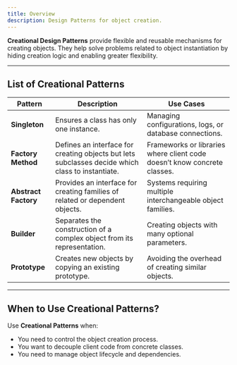 ```yaml
---
title: Overview
description: Design Patterns for object creation.
---
```


**Creational Design Patterns** provide flexible and reusable mechanisms for creating objects. They help solve problems related to object instantiation by hiding creation logic and enabling greater flexibility.

---

## List of Creational Patterns

| Pattern            | Description                                                                 | Use Cases                                                                 |
|--------------------|-----------------------------------------------------------------------------|---------------------------------------------------------------------------|
| **Singleton**      | Ensures a class has only one instance.                                    | Managing configurations, logs, or database connections.                  |
| **Factory Method** | Defines an interface for creating objects but lets subclasses decide which class to instantiate. | Frameworks or libraries where client code doesn’t know concrete classes. |
| **Abstract Factory** | Provides an interface for creating families of related or dependent objects. | Systems requiring multiple interchangeable object families.          |
| **Builder**        | Separates the construction of a complex object from its representation.    | Creating objects with many optional parameters.                          |
| **Prototype**      | Creates new objects by copying an existing prototype.                      | Avoiding the overhead of creating similar objects.                       |

---

## When to Use Creational Patterns?

Use **Creational Patterns** when:
- You need to control the object creation process.
- You want to decouple client code from concrete classes.
- You need to manage object lifecycle and dependencies.
